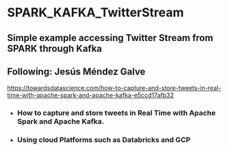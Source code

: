 # SPARK_KAFKA_TwitterStream

## Simple example accessing Twitter Stream from SPARK through Kafka

## Following: Jesús Méndez Galve

https://towardsdatascience.com/how-to-capture-and-store-tweets-in-real-time-with-apache-spark-and-apache-kafka-e5ccd17afb32

- ### How to capture and store tweets in Real Time with Apache Spark and Apache Kafka.
- ### Using cloud Platforms such as Databricks and GCP

